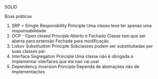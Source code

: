 SOLID

Boas práticas 

1.  SRP = Simgle Responsbility Principle
    Uma classe teve ter apenas uma responsabilidade
2.  OCP - Open closed Principle
    Aberto e Fechado
    Classe tem que ser aberta para extensão
    Fechada para modificação
3.  Liskov Substituition Principle
    Subclasses podem ser substituitadas por suas classes pai
4.  Interface Segregation Principle
    Uma classe não é obrigada a implementar interfaces que ela nao vai usar
5.  Dependency Inversion Principle
    Dependa de abstrações não de implementações